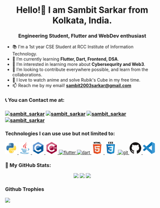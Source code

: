 <h1 align="center">Hello!👋 I am Sambit Sarkar from Kolkata, India.</h1>
<h3 align="center">Engineering Student, Flutter and WebDev enthusiast</h3>


<!-- <p align="left"> <img src="https://komarev.com/ghpvc/?username=Sscuber03&label=Profile%20views&style=for-the-badge" alt="Sscuber03" /> </p> -->

- 📚 I'm a 1st year CSE Student at RCC Institute of Information Technology.
- 🌱 I’m currently learning **Flutter, Dart, Frontend, DSA**.
- 👀 I’m interested in learning more about **Cybersequrity and Web3**.
- 💞️ I’m looking to contribute everywhere possible, and learn from the collaborations.
- 🎤 I love to watch anime and solve Rubik's Cube in my free time.
- 📫 Reach me by my email! **sambit2003sarkar@gmail.com**


<h3 align="left">📞 You can Contact me at: <h3>
<p align="left">
<a href="https://twitter.com/Sambits28225539" target="blank"><img align="center" src="https://raw.githubusercontent.com/rahuldkjain/github-profile-readme-generator/master/src/images/icons/Social/twitter.svg" alt="sambit_sarkar" height="30" width="40" /></a>
<a href="https://www.linkedin.com/in/sambit-sarkar-12b041212/" target="blank"><img align="center" src="https://raw.githubusercontent.com/rahuldkjain/github-profile-readme-generator/master/src/images/icons/Social/linked-in-alt.svg" alt="sambit_sarkar" height="30" width="40" /></a>
<a href="https://www.hackerrank.com/Sscuber03" target="blank"><img align="center" src="https://raw.githubusercontent.com/rahuldkjain/github-profile-readme-generator/master/src/images/icons/Social/hackerrank.svg" alt="sambit_sarkar" height="30" width="40" /></a>
<a href="https://www.instagram.com/ss_cuber2/" target="blank"><img align="center" src="https://raw.githubusercontent.com/rahuldkjain/github-profile-readme-generator/master/src/images/icons/Social/instagram.svg" alt="sambit_sarkar" height="30" width="40" /></a>
</p>


<h3 align="left">Technologies I can use use but not limited to: </h3>
<p align="left">
<a href="https://www.python.org" target="_blank" rel="noreferrer"> <img src="https://raw.githubusercontent.com/devicons/devicon/master/icons/python/python-original.svg" alt="python" width="40" height="40"/> </a>
<a href="https://www.java.com/en/" target="_blank" rel="noreferrer"> <img src="https://raw.githubusercontent.com/devicons/devicon/master/icons/java/java-original.svg" alt="java" width="40" height="40"/> </a>
<a href="https://www.cprogramming.com/" target="_blank" rel="noreferrer"> <img src="https://raw.githubusercontent.com/devicons/devicon/master/icons/c/c-original.svg" alt="c" width="40" height="40"/> </a>
<a href="https://www.cplusplus.com/doc/tutorial/" target="_blank" rel="noreferrer"> <img src="https://raw.githubusercontent.com/devicons/devicon/master/icons/cplusplus/cplusplus-original.svg" alt="cplusplus" width="40" height="40"/> </a>
<a href="https://flutter.dev" target="_blank" rel="noreferrer"> <img src="https://www.vectorlogo.zone/logos/flutterio/flutterio-icon.svg" alt="flutter" width="40" height="40"/> </a>
<a href="https://dart.dev" target="_blank" rel="noreferrer"> <img src="https://www.vectorlogo.zone/logos/dartlang/dartlang-icon.svg" alt="dart" width="40" height="40"/> </a>
<a href="https://www.w3.org/html/" target="_blank" rel="noreferrer"> <img src="https://raw.githubusercontent.com/devicons/devicon/master/icons/html5/html5-original-wordmark.svg" alt="html5" width="40" height="40"/> </a>
<a href="https://www.w3schools.com/css/" target="_blank" rel="noreferrer"> <img src="https://raw.githubusercontent.com/devicons/devicon/master/icons/css3/css3-original-wordmark.svg" alt="css3" width="40" height="40"/> </a>
<a href="https://git-scm.com/" target="_blank" rel="noreferrer"> <img src="https://www.vectorlogo.zone/logos/git-scm/git-scm-icon.svg" alt="git" width="40" height="40"/> </a>
<a href="https://github.com/" target="_blank" rel="noreferrer"> <img src="https://raw.githubusercontent.com/devicons/devicon/master/icons/github/github-original.svg" alt="github" width="40" height="40"/> </a>
<a href="https://code.visualstudio.com/" target="_blank" rel="noreferrer"> <img src="https://raw.githubusercontent.com/devicons/devicon/master/icons/vscode/vscode-original.svg" alt="vscode" width="40" height="40"/> </a>
</p>


<h3 align="left">🏅 My GitHub Stats:</h3>
<div align="center">
<img src="https://github-readme-stats.vercel.app/api/top-langs/?username=Sscuber03&layout=compact&theme=dark#gh-dark-mode-only">
<img src="https://github-readme-stats.vercel.app/api?username=Sscuber03&show_icons=true&include_all_commits=true&theme=dark">
<img src="https://github-readme-streak-stats.herokuapp.com/?user=Sscuber03&theme=dark">
</div>


<h3 align="left">Github Trophies</h3>
<img align="center" src="https://github-profile-trophy.vercel.app/?username=Sscuber03&theme=onedark&no-frame=true&no-bg=true&theme=discord">


<!---
Sscuber03/Sscuber03 is a ✨ special ✨ repository because its `README.md` (this file) appears on your GitHub profile.
You can click the Preview link to take a look at your changes.
--->
